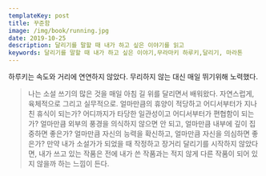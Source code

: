 ```yaml
---
templateKey: post
title: 꾸준함
image: /img/book/running.jpg
date: 2019-10-25
description: 달리기를 말할 때 내가 하고 싶은 이야기를 읽고
keywords: 달리기를 말할 때 내가 하고 싶은 이야기,무라마키 하루키,달리기, 마라톤
---
```



하루키는 속도와 거리에 연연하지 않았다. 무리하지 않는 대신 매일 뛰기위해 노력했다. 

> 나는 소설 쓰기의 많은 것을 매일 아침 길 위를 달리면서 배워왔다. 자연스럽게, 육체적으로 그리고 실무적으로. 얼마만큼의 휴양이 적당하고 어디서부터가 지나친 휴식이 되는가? 어디까지가 타당한 일관성이고 어디서부터가 편협함이 되는가? 얼마만큼 외부의 풍경을 의식하지 않으면 안 되고, 얼마만큼 내부에 깊이 집중하면 좋은가? 얼마만큼 자신의 능력을 확신하고, 얼마만큼 자신을 의심하면 좋은가? 만약 내가 소설가가 되었을 때 작정하고 장거리 달리기를 시작하지 않았다면, 내가 쓰고 있는 작품은 전에 내가 쓴 작품과는 적지 않게 다른 작품이 되어 있지 않을까 하는 느낌이 든다.